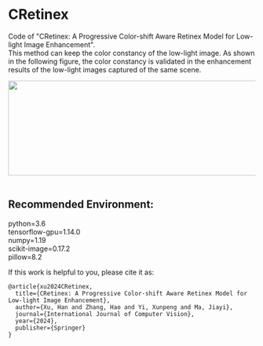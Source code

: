 # CRetinex
Code of "CRetinex: A Progressive Color-shift Aware Retinex Model for Low-light Image Enhancement".<br>
This method can keep the color constancy of the low-light image. As shown in the following figure, the color constancy is validated in the enhancement results of the low-light images captured of the same scene.

<div align=center><img src="https://github.com/hanna-xu/others/blob/master/images/CRetinex_ex.png" width="988" height="193"/></div>
<br>

## Recommended Environment:
python=3.6<br>
tensorflow-gpu=1.14.0<br>
numpy=1.19<br>
scikit-image=0.17.2<br>
pillow=8.2<br>



If this work is helpful to you, please cite it as:
```
@article{xu2024CRetinex,
  title={CRetinex: A Progressive Color-shift Aware Retinex Model for Low-light Image Enhancement},
  author={Xu, Han and Zhang, Hao and Yi, Xunpeng and Ma, Jiayi},
  journal={International Journal of Computer Vision},
  year={2024},
  publisher={Springer}
}
```
